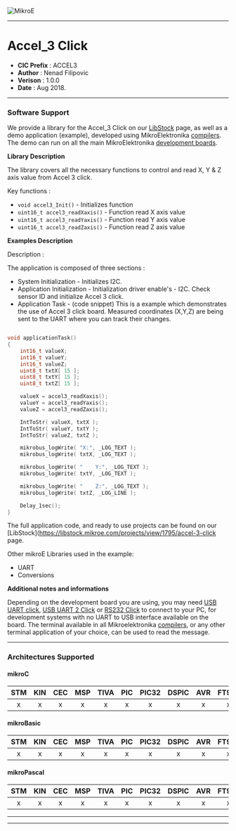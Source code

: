 ![MikroE](http://www.mikroe.com/img/designs/beta/logo_small.png)

---

# Accel_3 Click

- **CIC Prefix**  : ACCEL3
- **Author**      : Nenad Filipovic
- **Verison**     : 1.0.0
- **Date**        : Aug 2018.

---

### Software Support

We provide a library for the Accel_3 Click on our [LibStock](https://libstock.mikroe.com/projects/view/1795/accel-3-click) 
page, as well as a demo application (example), developed using MikroElektronika 
[compilers](http://shop.mikroe.com/compilers). The demo can run on all the main 
MikroElektronika [development boards](http://shop.mikroe.com/development-boards).

**Library Description**

The library covers all the necessary functions to control and read X, Y & Z axis value from Accel 3 click.

Key functions :

- ``` void accel3_Init() ``` - Initializes function
- ``` uint16_t accel3_readXaxis() ``` - Function read X axis value
- ``` uint16_t accel3_readYaxis() ``` - Function read Y axis value
- ``` uint16_t accel3_readZaxis() ``` - Function read Z axis value

**Examples Description**

Description :

The application is composed of three sections :

- System Initialization - Initializes I2C.
- Application Initialization - Initialization driver enable's - I2C. Check sensor ID and initialize Accel 3 click.
- Application Task - (code snippet) This is a example which demonstrates the use of Accel 3 click board.
     Measured coordinates (X,Y,Z) are being sent to the UART where you can track their changes.


```.c

void applicationTask()
{
    int16_t valueX;
    int16_t valueY;
    int16_t valueZ;
    uint8_t txtX[ 15 ];
    uint8_t txtY[ 15 ];
    uint8_t txtZ[ 15 ];

    valueX = accel3_readXaxis();
    valueY = accel3_readYaxis();
    valueZ = accel3_readZaxis();

    IntToStr( valueX, txtX );
    IntToStr( valueY, txtY );
    IntToStr( valueZ, txtZ );

    mikrobus_logWrite( "X:", _LOG_TEXT );
    mikrobus_logWrite( txtX, _LOG_TEXT );

    mikrobus_logWrite( "    Y:", _LOG_TEXT );
    mikrobus_logWrite( txtY, _LOG_TEXT );

    mikrobus_logWrite( "    Z:", _LOG_TEXT );
    mikrobus_logWrite( txtZ, _LOG_LINE );

    Delay_1sec();
}

```



The full application code, and ready to use projects can be found on our 
[LibStock](https://libstock.mikroe.com/projects/view/1795/accel-3-click page.

Other mikroE Libraries used in the example:

- UART
- Conversions

**Additional notes and informations**

Depending on the development board you are using, you may need 
[USB UART click](http://shop.mikroe.com/usb-uart-click), 
[USB UART 2 Click](http://shop.mikroe.com/usb-uart-2-click) or 
[RS232 Click](http://shop.mikroe.com/rs232-click) to connect to your PC, for 
development systems with no UART to USB interface available on the board. The 
terminal available in all Mikroelektronika 
[compilers](http://shop.mikroe.com/compilers), or any other terminal application 
of your choice, can be used to read the message.

---
### Architectures Supported

#### mikroC

| STM | KIN | CEC | MSP | TIVA | PIC | PIC32 | DSPIC | AVR | FT90x |
|:-:|:-:|:-:|:-:|:-:|:-:|:-:|:-:|:-:|:-:|
| x | x | x | x | x | x | x | x | x | x |

#### mikroBasic

| STM | KIN | CEC | MSP | TIVA | PIC | PIC32 | DSPIC | AVR | FT90x |
|:-:|:-:|:-:|:-:|:-:|:-:|:-:|:-:|:-:|:-:|
| x | x | x | x | x | x | x | x | x | x |

#### mikroPascal

| STM | KIN | CEC | MSP | TIVA | PIC | PIC32 | DSPIC | AVR | FT90x |
|:-:|:-:|:-:|:-:|:-:|:-:|:-:|:-:|:-:|:-:|
| x | x | x | x | x | x | x | x | x | x |

---
---
